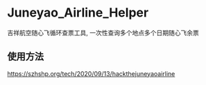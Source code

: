 # Juneyao_Airline_Helper

吉祥航空随心飞循环查票工具, 一次性查询多个地点多个日期随心飞余票

## 使用方法

https://szhshp.org/tech/2020/09/13/hackthejuneyaoairline


